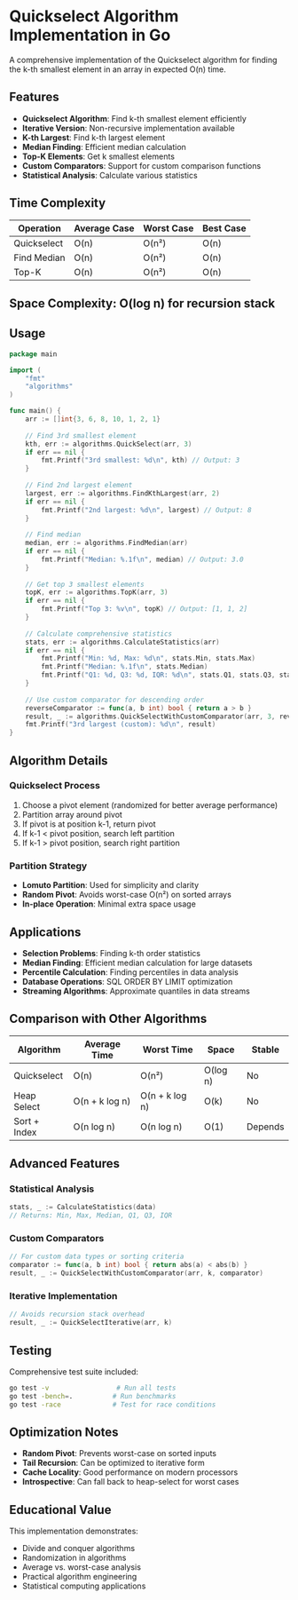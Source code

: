# Quickselect Algorithm Implementation in Go

A comprehensive implementation of the Quickselect algorithm for finding the k-th smallest element in an array in expected O(n) time.

## Features

- **Quickselect Algorithm**: Find k-th smallest element efficiently
- **Iterative Version**: Non-recursive implementation available
- **K-th Largest**: Find k-th largest element
- **Median Finding**: Efficient median calculation
- **Top-K Elements**: Get k smallest elements
- **Custom Comparators**: Support for custom comparison functions
- **Statistical Analysis**: Calculate various statistics

## Time Complexity

| Operation | Average Case | Worst Case | Best Case |
|-----------|-------------|-----------|-----------|
| Quickselect | O(n)      | O(n²)     | O(n)      |
| Find Median | O(n)      | O(n²)     | O(n)      |
| Top-K      | O(n)      | O(n²)     | O(n)      |

## Space Complexity: O(log n) for recursion stack

## Usage

```go
package main

import (
    "fmt"
    "algorithms"
)

func main() {
    arr := []int{3, 6, 8, 10, 1, 2, 1}
    
    // Find 3rd smallest element
    kth, err := algorithms.QuickSelect(arr, 3)
    if err == nil {
        fmt.Printf("3rd smallest: %d\n", kth) // Output: 3
    }
    
    // Find 2nd largest element
    largest, err := algorithms.FindKthLargest(arr, 2)
    if err == nil {
        fmt.Printf("2nd largest: %d\n", largest) // Output: 8
    }
    
    // Find median
    median, err := algorithms.FindMedian(arr)
    if err == nil {
        fmt.Printf("Median: %.1f\n", median) // Output: 3.0
    }
    
    // Get top 3 smallest elements
    topK, err := algorithms.TopK(arr, 3)
    if err == nil {
        fmt.Printf("Top 3: %v\n", topK) // Output: [1, 1, 2]
    }
    
    // Calculate comprehensive statistics
    stats, err := algorithms.CalculateStatistics(arr)
    if err == nil {
        fmt.Printf("Min: %d, Max: %d\n", stats.Min, stats.Max)
        fmt.Printf("Median: %.1f\n", stats.Median)
        fmt.Printf("Q1: %d, Q3: %d, IQR: %d\n", stats.Q1, stats.Q3, stats.IQR)
    }
    
    // Use custom comparator for descending order
    reverseComparator := func(a, b int) bool { return a > b }
    result, _ := algorithms.QuickSelectWithCustomComparator(arr, 3, reverseComparator)
    fmt.Printf("3rd largest (custom): %d\n", result)
}
```

## Algorithm Details

### Quickselect Process
1. Choose a pivot element (randomized for better average performance)
2. Partition array around pivot
3. If pivot is at position k-1, return pivot
4. If k-1 < pivot position, search left partition
5. If k-1 > pivot position, search right partition

### Partition Strategy
- **Lomuto Partition**: Used for simplicity and clarity
- **Random Pivot**: Avoids worst-case O(n²) on sorted arrays
- **In-place Operation**: Minimal extra space usage

## Applications

- **Selection Problems**: Finding k-th order statistics
- **Median Finding**: Efficient median calculation for large datasets
- **Percentile Calculation**: Finding percentiles in data analysis
- **Database Operations**: SQL ORDER BY LIMIT optimization
- **Streaming Algorithms**: Approximate quantiles in data streams

## Comparison with Other Algorithms

| Algorithm | Average Time | Worst Time | Space | Stable |
|-----------|-------------|------------|-------|--------|
| Quickselect | O(n)      | O(n²)     | O(log n) | No |
| Heap Select | O(n + k log n) | O(n + k log n) | O(k) | No |
| Sort + Index | O(n log n) | O(n log n) | O(1) | Depends |

## Advanced Features

### Statistical Analysis
```go
stats, _ := CalculateStatistics(data)
// Returns: Min, Max, Median, Q1, Q3, IQR
```

### Custom Comparators
```go
// For custom data types or sorting criteria
comparator := func(a, b int) bool { return abs(a) < abs(b) }
result, _ := QuickSelectWithCustomComparator(arr, k, comparator)
```

### Iterative Implementation
```go
// Avoids recursion stack overhead
result, _ := QuickSelectIterative(arr, k)
```

## Testing

Comprehensive test suite included:

```bash
go test -v                 # Run all tests
go test -bench=.          # Run benchmarks
go test -race             # Test for race conditions
```

## Optimization Notes

- **Random Pivot**: Prevents worst-case on sorted inputs
- **Tail Recursion**: Can be optimized to iterative form
- **Cache Locality**: Good performance on modern processors
- **Introspective**: Can fall back to heap-select for worst cases

## Educational Value

This implementation demonstrates:
- Divide and conquer algorithms
- Randomization in algorithms
- Average vs. worst-case analysis
- Practical algorithm engineering
- Statistical computing applications
